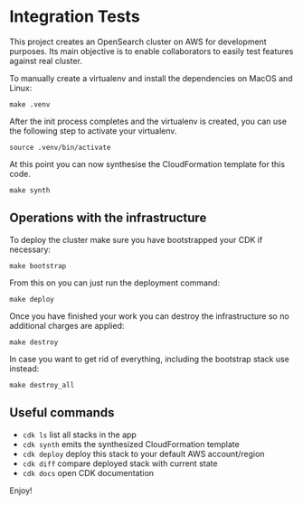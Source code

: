 
# Integration Tests

This project creates an OpenSearch cluster on AWS for development purposes. Its main objective is to enable collaborators to easily test features against real cluster.

To manually create a virtualenv and install the dependencies on MacOS and Linux:

```
make .venv
```

After the init process completes and the virtualenv is created, you can use the following step to activate your virtualenv.

```
source .venv/bin/activate
```

At this point you can now synthesise the CloudFormation template for this code.

```
make synth
```

## Operations with the infrastructure

To deploy the cluster make sure you have bootstrapped your CDK if necessary:

```
make bootstrap
```

From this on you can just run the deployment command:

```
make deploy
```

Once you have finished your work you can destroy the infrastructure so no additional charges are applied:

```
make destroy
```

In case you want to get rid of everything, including the bootstrap stack use instead:

```
make destroy_all
```

## Useful commands

 * `cdk ls`          list all stacks in the app
 * `cdk synth`       emits the synthesized CloudFormation template
 * `cdk deploy`      deploy this stack to your default AWS account/region
 * `cdk diff`        compare deployed stack with current state
 * `cdk docs`        open CDK documentation

Enjoy!
